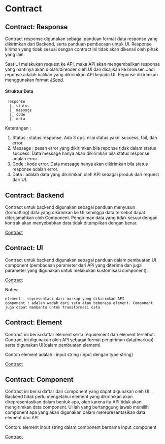 # Contract

## Contract: Response
Contract response digunakan sebagai panduan format data response yang dikirimkan dari Backend, serta panduan pembacaan untuk UI. Response kiriman yang tidak sesuai dengan contract ini tidak akan dikenali oleh pihak yang lain.

Saat UI melakukan request ke API, maka API akan mengembalikan response yang nantinya akan diolah/dirender oleh UI dan disajikan ke browser. Jadi reponse adalah balikan yang dikirimkan API kepada UI.
Reponse dikirimkan menggunakan format [JSend](https://labs.omniti.com/labs/jsend).

#### Struktur Data
	 response
	  |_ status
	  |_ message
	  |_ code
	  |_ data

Keterangan : 

1. Status : status response. Ada 3 opsi nilai status yakni success, fail, dan error.
2. Message : pesan error yang dikirimkan bila reponse tidak dalam status success. Data message hanya akan dikirimkan bila status response adalah error.
3. Code : kode error. Data message hanya akan dikirimkan bila status response adalah error.
4. Data : adalah data yang dikirimkan oleh API sebagai produk dari request dari UI.


## Contract: Backend
Contract untuk backend digunakan sebagai panduan menyusun (formatting) data yang dikirimkan ke UI sehingga data tersebut dapat diterjamahkan oleh Component. Pengiriman data yang tidak sesuai dengan kontrak akan menyebabkan data tidak ditampilkan dengan benar.

[Contract](https://github.com/ThunderID/ThunderContract/blob/master/Backend/general.mdown)

## Contract: UI
Contract untuk backend digunakan sebagai panduan dalam pembuatan UI component (pembacaan parameter dari APi yang diterima dan juga parameter yang digunakan untuk melakukan kustomisasi component).

[Contract](https://github.com/ThunderID/ThunderContract/blob/master/UI/general.mdown)

Notes:

	element : representasi dari markup yang dikirimkan API
	component : adalah wadah dari satu atau beberapa element. Component juga dapat membantu untuk transformasi data 

## Contract: Element
Contract ini berisi daftar element serta requirement dari element tersebut. Contract ini digunakan oleh API sebagai format pengiriman data(markup) serta digunakan UI(dalam pembuatan element)

Contoh element adalah : input string (input dengan type string)

[Contract](https://github.com/ThunderID/ThunderContract/blob/master/Element/list.mdown)

## Contract: Component
Contract ini berisi daftar dari component yang dapat digunakan oleh UI. Backend tidak perlu mengetahui element yang dikirimkan akan direpresentasikan dalam bentuk apa, oleh karena itu API tidak akan mengirimkan data component. Ui lah yang bertanggung jawab memilih component apa yang akan digunakan dalam merepresentasikan data element dari API 

Contoh: 
element input string dalam component bernama input_component

[Contract](https://github.com/ThunderID/ThunderContract/blob/master/Component/list.mdown)
